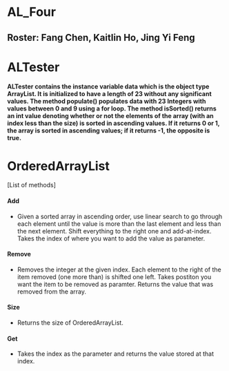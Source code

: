 # AL_Four

## Roster: Fang Chen, Kaitlin Ho, Jing Yi Feng

# ALTester

#### ALTester contains the instance variable data which is the object type ArrayList. It is initialized to have a length of 23 without any significant values. The method populate() populates data with 23 Integers with values between 0 and 9 using a for loop. The method isSorted() returns an int value denoting whether or not the elements of the array (with an index less than the size) is sorted in ascending values. If it returns 0 or 1, the array is sorted in ascending values; if it returns -1, the opposite is true.

# OrderedArrayList

[List of methods]
#### Add
* Given a sorted array in ascending order, use linear search to go through each element until the value is more than the last element and less than the next element. Shift everything to the right one and add-at-index. Takes the index of where you want to add the value as parameter.

#### Remove
* Removes the integer at the given index. Each element to the right of the item removed (one more than) is shifted one left. Takes postiton you want the item to be removed as paramter. Returns the value that was removed from the array.

#### Size
* Returns the size of OrderedArrayList.

#### Get
* Takes the index as the parameter and returns the value stored at that index.
